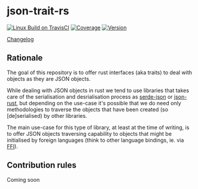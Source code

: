 # json-trait-rs

[![Linux Build on TravisCI](https://img.shields.io/travis/com/macisamuele/json-trait-rs/master.svg?logo=travis&label=Linux)](https://travis-ci.com/macisamuele/json-trait-rs)
[![Coverage](https://img.shields.io/codecov/c/github/macisamuele/json-trait-rs/master.svg)](https://codecov.io/gh/macisamuele/json-trait-rs)
[![Version](https://img.shields.io/crates/v/json-trait-rs.svg)](https://crates.io/crates/json-trait-rs)

[Changelog](./CHANGELOG.md)

## Rationale
The goal of this repository is to offer rust interfaces (aka traits) to deal with objects as they are JSON objects.

While dealing with JSON objects in rust we tend to use libraries that takes care of the serialisation and desrialisation
process as [serde-json](https://github.com/serde-rs/json) or [json-rust](https://github.com/maciejhirsz/json-rust), but
depending on the use-case it's possible that we do need only methodologies to traverse the objects that have been
created (so [de]serialised) by other libraries.

The main use-case for this type of library, at least at the time of writing, is to offer JSON objects traversing
capability to objects that might be initialised by foreign languages (think to other language bindings, ie. via
[FFI](https://en.wikipedia.org/wiki/Foreign_function_interface)).

## Contribution rules
Coming soon
